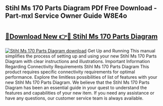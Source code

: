 ## Stihl Ms 170 Parts Diagram PDf Free Download - Part-mxI Service Owner Guide W8E4o

# <h2><a href="http://dfkoyl.blite.top/?on=Stihl+Ms+170+Parts+Diagram">🔗Download New 👉🔴 Stihl Ms 170 Parts Diagram</a></h2>

[![Stihl Ms 170 Parts Diagram download](https://i.imgur.com/lujVjoI.png)](http://dfkoyl.blite.top/?on=Stihl+Ms+170+Parts+Diagram)
Get Up and Running This manual simplifies the process of setting up and using your new Stihl Ms 170 Parts Diagram with clear instructions and illustrations. Important Information Regarding Connectivity Requirements Stihl Ms 170 Parts Diagram This product requires specific connectivity requirements for optimal performance. Explore the limitless possibilities of list of features with your new Stihl Ms 170 Parts Diagram. We believe that the Stihl Ms 170 Parts Diagram has been an essential guide in your quest to understand the features and capabilities of your new item. If you need any assistance or have any questions, our customer service team is always available.
